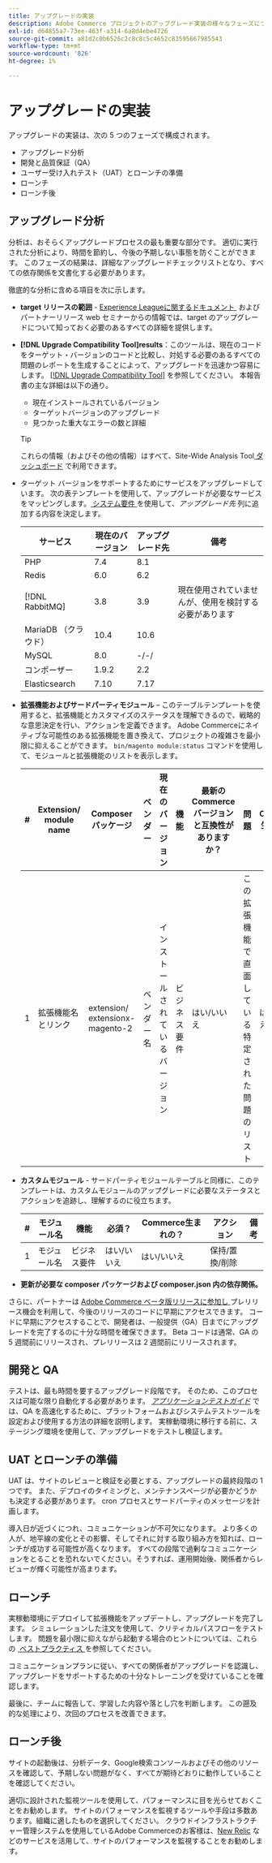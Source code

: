 ```yaml
---
title: アップグレードの実装
description: Adobe Commerce プロジェクトのアップグレード実装の様々なフェーズについて説明します。
exl-id: d64855a7-73ee-463f-a314-6a8d4ebe4726
source-git-commit: a81d2c0b6526c2c8c8c5c4652c83595667985543
workflow-type: tm+mt
source-wordcount: '826'
ht-degree: 1%

---
```


# アップグレードの実装

アップグレードの実装は、次の 5 つのフェーズで構成されます。

- アップグレード分析
- 開発と品質保証（QA）
- ユーザー受け入れテスト（UAT）とローンチの準備
- ローンチ
- ローンチ後

## アップグレード分析

分析は、おそらくアップグレードプロセスの最も重要な部分です。 適切に実行された分析により、時間を節約し、今後の予期しない事態を防ぐことができます。 このフェーズの結果は、詳細なアップグレードチェックリストとなり、すべての依存関係を文書化する必要があります。

徹底的な分析に含める項目を次に示します。

- **target リリースの範囲** - [Experience Leagueに関するドキュメント &#x200B;](../../release/release-notes/overview.md) およびパートナーリリース web セミナーからの情報では、target のアップグレードについて知っておく必要のあるすべての詳細を提供します。

- **[!DNL Upgrade Compatibility Tool]results**：このツールは、現在のコードをターゲット・バージョンのコードと比較し、対処する必要のあるすべての問題のレポートを生成することによって、アップグレードを迅速かつ容易にします。 [[!DNL Upgrade Compatibility Tool]](../upgrade-compatibility-tool/overview.md) を参照してください。 本報告書の主な詳細は以下の通り。

   - 現在インストールされているバージョン
   - ターゲットバージョンのアップグレード
   - 見つかった重大なエラーの数と詳細

  >[!TIP]
  >
  >これらの情報（およびその他の情報）はすべて、Site-Wide Analysis Tool[&#x200B; ダッシュボード &#x200B;](../../tools/site-wide-analysis-tool/dashboard.md) で利用できます。

- ターゲット バージョンをサポートするためにサービスをアップグレードしています。 次の表テンプレートを使用して、アップグレードが必要なサービスをマッピングします。 [&#x200B; システム要件 &#x200B;](../../installation/system-requirements.md) を使用して、_アップグレード先_ 列に追加する内容を決定します。


  | サービス | 現在のバージョン | アップグレード先 | 備考 |
  |-----------------|-----------------|------------|----------------------------------------------------------|
  | PHP | 7.4 | 8.1 |                                                          |
  | Redis | 6.0 | 6.2 |                                                          |
  | [!DNL RabbitMQ] | 3.8 | 3.9 | 現在使用されていませんが、使用を検討する必要があります |
  | MariaDB （クラウド） | 10.4 | 10.6 |                                                          |
  | MySQL | 8.0 | -/-/ |                                                          |
  | コンポーザー | 1.9.2 | 2.2 |                                                          |
  | Elasticsearch | 7.10 | 7.17 |                                                          |

- **拡張機能およびサードパーティモジュール** – このテーブルテンプレートを使用すると、拡張機能とカスタマイズのステータスを理解できるので、戦略的な意思決定を行い、アクションを定義できます。 Adobe Commerceにネイティブな可能性のある拡張機能を置き換えて、プロジェクトの複雑さを最小限に抑えることができます。 `bin/magento module:status` コマンドを使用して、モジュールと拡張機能のリストを表示します。

  | # | Extension/<br>module name | Composer パッケージ | ベンダー | 現在のバージョン | 機能 | 最新の <br>Commerce バージョンと互換性がありますか？ | 問題 | Commerce生まれの？ | アクション | 備考 |
  |---|-----------------------------|------------------------------------|-------------|-------------------|-----------------------|---------------------------------------------|--------------------------------------------------|---------------------|-------------------------|-------|
  | 1 | 拡張機能名とリンク | extension/<br>extensionx-magento-2 | ベンダー名 | インストールされているバージョン | ビジネス要件 | はい/いいえ | この拡張機能で直面している特定された問題のリスト | はい/いいえ | 保持/置換/削 <br> |       |

- **カスタムモジュール** - サードパーティモジュールテーブルと同様に、このテンプレートは、カスタムモジュールのアップグレードに必要なステータスとアクションを追跡し、理解するのに役立ちます。

  | # | モジュール名 | 機能 | 必須？ | Commerce生まれの？ | アクション | 備考 |
  |---|--------------|-----------------------|-----------|---------------------|---------------------|-------|
  | 1 | モジュール名 | ビジネス要件 | はい/いいえ | はい/いいえ | 保持/置換/削除 |       |

- **更新が必要な composer パッケージおよび composer.json 内の依存関係。**

さらに、パートナーは [Adobe Commerce ベータ版リリースに参加し &#x200B;](../../release/beta.md) プレリリース機会を利用して、今後のリリースのコードに早期にアクセスできます。 コードに早期にアクセスすることで、開発者は、一般提供（GA）日までにアップグレードを完了するのに十分な時間を確保できます。 Beta コードは通常、GA の 5 週間前にリリースされ、プレリリースは 2 週間前にリリースされます。

## 開発と QA

テストは、最も時間を要するアップグレード段階です。 そのため、このプロセスは可能な限り自動化する必要があります。 _[アプリケーションテストガイド &#x200B;](https://developer.adobe.com/commerce/testing/guide/)_ では、QA を高速化するために、プラットフォームおよびシステムテストツールを設定および使用する方法の詳細を説明します。 実稼動環境に移行する前に、ステージング環境を使用して、アップグレードをテストし検証します。

## UAT とローンチの準備

UAT は、サイトのレビューと検証を必要とする、アップグレードの最終段階の 1 つです。 また、デプロイのタイミングと、メンテナンスページが必要かどうかも決定する必要があります。 cron プロセスとサードパーティのメッセージを計画します。

導入日が近づくにつれ、コミュニケーションが不可欠になります。 より多くの人が、地平線の変化とその影響、そしてそれに対する取り組み方を知れば、ローンチが成功する可能性が高くなります。 すべての段階で過剰なコミュニケーションをとることを恐れないでください。そうすれば、運用開始後、関係者からレビューが輝く可能性が高まります。

## ローンチ

実稼動環境にデプロイして拡張機能をアップデートし、アップグレードを完了します。 シミュレーションした注文を使用して、クリティカルパスフローをテストします。 問題を最小限に抑えながら起動する場合のヒントについては、これらの [&#x200B; ベストプラクティス &#x200B;](../prepare/best-practices.md) を参照してください。

コミュニケーションプランに従い、すべての関係者がアップグレードを認識し、アップグレードをサポートするための十分なトレーニングを受けていることを確認します。

最後に、チームに報告して、学習した内容や落とし穴を判断します。 この遡及的な処理により、次回のプロセスを改善できます。

## ローンチ後

サイトの起動後は、分析データ、Google検索コンソールおよびその他のリソースを確認して、予期しない問題がなく、すべてが期待どおりに動作していることを確認してください。

適切に設計された監視ツールを使用して、パフォーマンスに目を光らせておくことをお勧めします。 サイトのパフォーマンスを監視するツールや手段は多数あります。組織に適したものを選択してください。 クラウドインフラストラクチャー管理システムを使用しているAdobe Commerceのお客様は、[New Relic](https://experienceleague.adobe.com/docs/commerce-cloud-service/user-guide/monitor/new-relic/new-relic-service.html?lang=ja) などのサービスを活用して、サイトのパフォーマンスを監視することをお勧めします。
